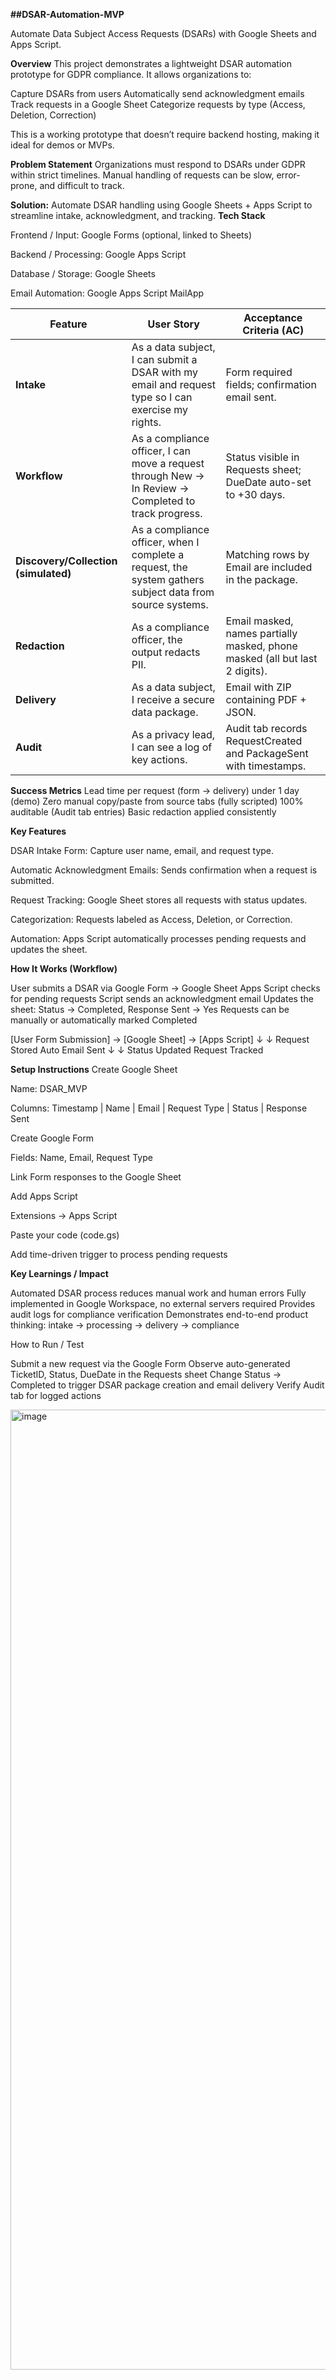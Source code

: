 **##DSAR-Automation-MVP**

Automate Data Subject Access Requests (DSARs) with Google Sheets and Apps Script.

**Overview**
This project demonstrates a lightweight DSAR automation prototype for GDPR compliance. It allows organizations to:

Capture DSARs from users
Automatically send acknowledgment emails
Track requests in a Google Sheet
Categorize requests by type (Access, Deletion, Correction)

This is a working prototype that doesn’t require backend hosting, making it ideal for demos or MVPs.

**Problem Statement**
Organizations must respond to DSARs under GDPR within strict timelines. Manual handling of requests can be slow, error-prone, and difficult to track.

**Solution:** Automate DSAR handling using Google Sheets + Apps Script to streamline intake, acknowledgment, and tracking.
**Tech Stack**

Frontend / Input: Google Forms (optional, linked to Sheets)

Backend / Processing: Google Apps Script

Database / Storage: Google Sheets

Email Automation: Google Apps Script MailApp

| Feature                              | User Story                                                                                               | Acceptance Criteria (AC)                                                    |
| ------------------------------------ | -------------------------------------------------------------------------------------------------------- | --------------------------------------------------------------------------- |
| **Intake**                           | As a data subject, I can submit a DSAR with my email and request type so I can exercise my rights.       | Form required fields; confirmation email sent.                              |
| **Workflow**                         | As a compliance officer, I can move a request through New → In Review → Completed to track progress.     | Status visible in Requests sheet; DueDate auto-set to +30 days.             |
| **Discovery/Collection (simulated)** | As a compliance officer, when I complete a request, the system gathers subject data from source systems. | Matching rows by Email are included in the package.                         |
| **Redaction**                        | As a compliance officer, the output redacts PII.                                                         | Email masked, names partially masked, phone masked (all but last 2 digits). |
| **Delivery**                         | As a data subject, I receive a secure data package.                                                      | Email with ZIP containing PDF + JSON.                                       |
| **Audit**                            | As a privacy lead, I can see a log of key actions.                                                       | Audit tab records RequestCreated and PackageSent with timestamps.           |


**Success Metrics**
Lead time per request (form → delivery) under 1 day (demo)
Zero manual copy/paste from source tabs (fully scripted)
100% auditable (Audit tab entries)
Basic redaction applied consistently

**Key Features**

DSAR Intake Form: Capture user name, email, and request type.

Automatic Acknowledgment Emails: Sends confirmation when a request is submitted.

Request Tracking: Google Sheet stores all requests with status updates.

Categorization: Requests labeled as Access, Deletion, or Correction.

Automation: Apps Script automatically processes pending requests and updates the sheet.

**How It Works (Workflow)**

User submits a DSAR via Google Form → Google Sheet
Apps Script checks for pending requests
Script sends an acknowledgment email
Updates the sheet: Status → Completed, Response Sent → Yes
Requests can be manually or automatically marked Completed

[User Form Submission] → [Google Sheet] → [Apps Script]
            ↓                       ↓
    Request Stored           Auto Email Sent
            ↓                       ↓
        Status Updated        Request Tracked

**Setup Instructions**
Create Google Sheet

Name: DSAR_MVP

Columns: Timestamp | Name | Email | Request Type | Status | Response Sent

Create Google Form

Fields: Name, Email, Request Type

Link Form responses to the Google Sheet

Add Apps Script

Extensions → Apps Script

Paste your code (code.gs)

Add time-driven trigger to process pending requests

**Key Learnings / Impact**

Automated DSAR process reduces manual work and human errors
Fully implemented in Google Workspace, no external servers required
Provides audit logs for compliance verification
Demonstrates end-to-end product thinking: intake → processing → delivery → compliance

How to Run / Test

Submit a new request via the Google Form
Observe auto-generated TicketID, Status, DueDate in the Requests sheet
Change Status → Completed to trigger DSAR package creation and email delivery
Verify Audit tab for logged actions

  <img width="1024" height="1536" alt="image" src="https://github.com/user-attachments/assets/e41bd11b-8040-4261-a406-56172f3bd42d" />


